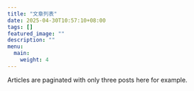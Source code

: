 ```yaml
---
title: "文章列表"
date: 2025-04-30T10:57:10+08:00
tags: []
featured_image: ""
description: ""
menu:
  main:
    weight: 4
---
```

Articles are paginated with only three posts here for example.

